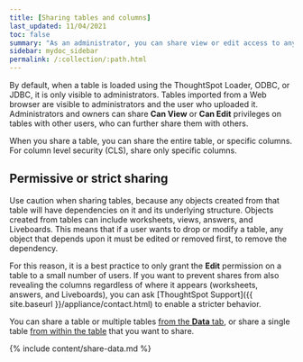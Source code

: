 ```yaml
---
title: [Sharing tables and columns]
last_updated: 11/04/2021
toc: false
summary: "As an administrator, you can share view or edit access to any table."
sidebar: mydoc_sidebar
permalink: /:collection/:path.html
---
```

By default, when a table is loaded using the ThoughtSpot Loader, ODBC, or JDBC, it is only visible to administrators. Tables imported from a Web browser are visible to administrators and the user who uploaded it. Administrators and owners can share **Can View** or **Can Edit** privileges on tables with other users, who can further share them with others.

When you share a table, you can share the entire table, or specific columns. For column level security (CLS), share only specific columns.

## Permissive or strict sharing

Use caution when sharing tables, because any objects created from that table will have dependencies on it and its underlying structure. Objects created from tables can include worksheets, views, answers, and Liveboards. This means that if a user wants to drop or modify a table, any object that depends upon it must be edited or removed first, to remove the dependency.

For this reason, it is a best practice to only grant the **Edit** permission on a table to a small number of users. If you want to prevent shares from also revealing the columns regardless of where it appears (worksheets, answers, and Liveboards), you can ask [ThoughtSpot Support]({{ site.baseurl }}/appliance/contact.html) to enable a stricter behavior.

You can share a table or multiple tables [from the **Data** tab](#share-datatab), or share a single table [from within the table](#share-dataset) that you want to share.

{% include content/share-data.md %}
